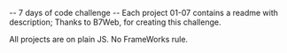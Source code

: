 -- 7 days of code challenge -- 
Each project 01-07 contains a readme with description;
Thanks to B7Web, for creating this challenge.

All projects are on plain JS. No FrameWorks rule.

